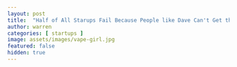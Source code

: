 ```yaml
---
layout: post
title:  "Half of All Starups Fail Because People like Dave Can't Get their Shit Together"
author: warren
categories: [ startups ]
image: assets/images/vape-girl.jpg
featured: false
hidden: true
---
```


